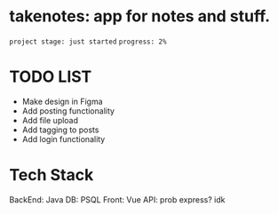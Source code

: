 # takenotes: app for notes and stuff.

` project stage: just started `
` progress: 2% `

# TODO LIST
- Make design in Figma
- Add posting functionality
- Add file upload
- Add tagging to posts
- Add login functionality

# Tech Stack
BackEnd: Java
DB: PSQL
Front: Vue
API: prob express? idk
